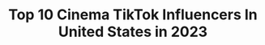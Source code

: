 ---
title: Top 10 Cinema TikTok Influencers In United States in 2023
description: >-
  Find top cinema TikTok influencers in United States in 2023. Most popular hashtags: #fyp #duet #foryoupage #funny.
platform: TikTok
hits: 631
text_top: See the top-rated TikTok profiles on inBeat.
text_bottom: Our platform has 631 TikTok influencers like this in United States for you to contact.
profiles:
  - username: "im.kxlxn"
    fullname: >-
      kylen
    bio: >-
      nineteen cinematics & memes ⬇️check this out⬇️
    location: "United States"
    followers: 35300
    engagement: 2299
    commentsToLikes: 0.065550
    id: ck8s6qywiluvg0j782vmn2b25
    verified: false
    hashtags: "#collegegotmelike, #fyp, #emilyinparis, #razrfit"
  - username: "jerodyoung52"
    fullname: >-
      jerodyoung52
    bio: >-
      CEO of making things cinematic 👑 Joined Tik Tok: 5/4/20. Pueblo, Colorado 📍
    location: "United States"
    followers: 7668
    engagement: 2094
    commentsToLikes: 0.077506
    id: ckb9feawr3oef0j23arenp0vz
    verified: false
    hashtags: "#mrtcc, #filmmaking, #fyp, #music"
  - username: "thybamboozler"
    fullname: >-
      Dante 
    bio: >-
      Bamboozler Athenaeum Cinematic videos Snap: Dante-188 Coolest Follower: You
    location: "United States"
    followers: 11900
    engagement: 1605
    commentsToLikes: 0.149735
    id: ckbkk0i3pctor0j238ycxgy8i
    verified: false
    hashtags: "#savetiktok, #hungergames, #bts, #film"
  - username: "sheeshyams"
    fullname: >-
      Ashish Yamdagni
    bio: >-
      Follow 4 Cinematic brown content! Tiktok lives: Tues/Thurs 6:30pm EST
    location: "United States"
    followers: 21900
    engagement: 1418
    commentsToLikes: 0.051397
    id: ckblqhfwchx390j23blszu7yy
    verified: false
    hashtags: "#indian, #bollywood, #srk, #chaibar"
  - username: "t_austin"
    fullname: >-
      Tyler Austin
    bio: >-
      #TEAMTELLY 📸 Portrait Photographer/Cinematographer 🎥
    location: "United States"
    followers: 155600
    engagement: 1206
    commentsToLikes: 0.044115
    id: ckb9ff2yd3ru30j23rl78p7wl
    verified: false
    hashtags: "#momsoftiktok, #dadlife, #comedy, #dadsoftiktok"
  - username: "ewalt_fpv"
    fullname: >-
      Ewalt_FPV
    bio: >-
      -#fpv DronePilot -#cinematics -Follow Me on INSTAGRAM -✉️👉🏻Ewaltfpv@gmail
    location: "United States"
    followers: 2405
    engagement: 562
    commentsToLikes: 0.055171
    id: ck8hqy3gd6ckd0j781wm5vid0
    verified: false
    hashtags: "#drone, #fly, #bangers, #christmas"
  - username: "zyrken"
    fullname: >-
      zyrken
    bio: >-
      Pro parkour athlete and cinematographer. IG for photo & video content @zyrken
    location: "United States"
    followers: 39300
    engagement: 615
    commentsToLikes: 0.019136
    id: ck7zoheqck2lb0j78bb9c4alp
    verified: true
    hashtags: "#crazy, #fyp, #parkour, #tiktok"
  - username: "fulltimefilmmaker"
    fullname: >-
      Full Time Filmmaker
    bio: >-
      The Ultimate Online Film Course 🎥 10 Tips to Creating Cinematic Videos 👇🏼
    location: "United States"
    followers: 93200
    engagement: 732
    commentsToLikes: 0.008377
    id: ck80cqtz0amgq0j78p89kqn60
    verified: false
    hashtags: "#filmmakers, #filmmaking, #foryoupage, #fyp"
  - username: "eclipseevents"
    fullname: >-
      Eclipse Events
    bio: >-
      DJ, photo, cinema & production company based in NJ 🎤📸🎥 eclipseevents.com
    location: "United States"
    followers: 37600
    engagement: 1055
    commentsToLikes: 0.004599
    id: ckbffuzscauf10j2358bydkc2
    verified: false
    hashtags: "#foryou, #weddingceremony, #love, #dj"
  - username: "angelicabourland"
    fullname: >-
      angelicabourland
    bio: >-
      brazilian cinematographer🇧🇷🎥 Miami/LA🌴
    location: "United States"
    followers: 5735
    engagement: 310
    commentsToLikes: 0.025418
    id: ck95z1z59cikl0j78dac894es
    verified: false
    hashtags: "#spiritual, #fyp, #meditate, #la"
---